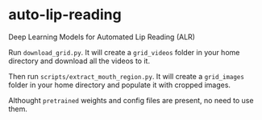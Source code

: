 # auto-lip-reading
Deep Learning Models for Automated Lip Reading (ALR)

Run `download_grid.py`. It will create a `grid_videos` folder in your home directory and download all the videos to it.

Then run `scripts/extract_mouth_region.py`. It will create a `grid_images` folder in your home directory and populate it with cropped images.

Althought `pretrained` weights and config files are present, no need to use them.
